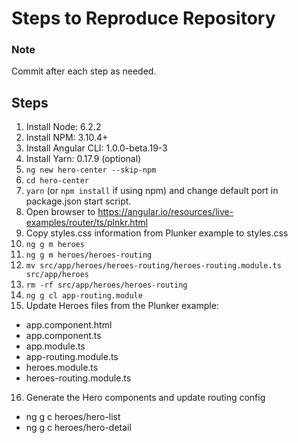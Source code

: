 # Steps to Reproduce Repository

### Note
Commit after each step as needed.

## Steps
1. Install Node:        6.2.2 
2. Install NPM:         3.10.4+
3. Install Angular CLI: 1.0.0-beta.19-3
4. Install Yarn:        0.17.9 (optional)
5. `ng new hero-center --skip-npm`
6. `cd hero-center`
7. `yarn` (or `npm install` if using npm) and change default port in package.json start script.
8. Open browser to https://angular.io/resources/live-examples/router/ts/plnkr.html
9. Copy styles.css information from Plunker example to styles.css
10. `ng g m heroes`
11. `ng g m heroes/heroes-routing`
12. `mv src/app/heroes/heroes-routing/heroes-routing.module.ts src/app/heroes`
13. `rm -rf src/app/heroes/heroes-routing`
14. `ng g cl app-routing.module`
15. Update Heroes files from the Plunker example:
- app.component.html
- app.component.ts
- app.module.ts
- app-routing.module.ts
- heroes.module.ts
- heroes-routing.module.ts
16. Generate the Hero components and update routing config
- ng g c heroes/hero-list
- ng g c heroes/hero-detail


